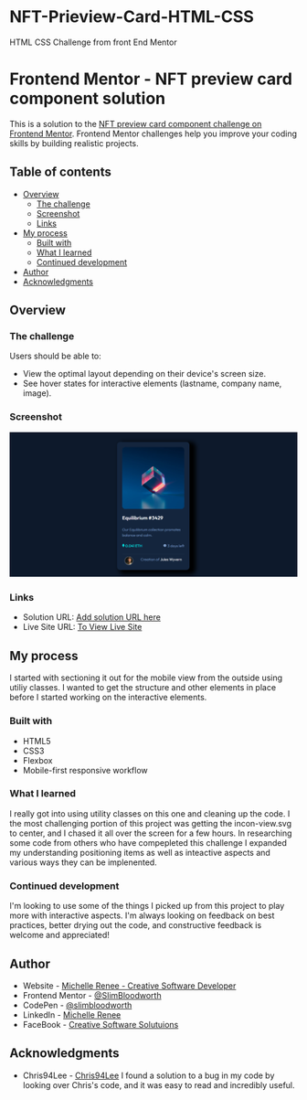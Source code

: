 # NFT-Prieview-Card-HTML-CSS
HTML CSS Challenge from front End Mentor
# Frontend Mentor - NFT preview card component solution

This is a solution to the [NFT preview card component challenge on Frontend Mentor](https://www.frontendmentor.io/challenges/nft-preview-card-component-SbdUL_w0U). Frontend Mentor challenges help you improve your coding skills by building realistic projects. 

## Table of contents

- [Overview](#overview)
  - [The challenge](#the-challenge)
  - [Screenshot](#screenshot)
  - [Links](#links)
- [My process](#my-process)
  - [Built with](#built-with)
  - [What I learned](#what-i-learned)
  - [Continued development](#continued-development)
- [Author](#author)
- [Acknowledgments](#acknowledgments)


## Overview

### The challenge

Users should be able to:

- View the optimal layout depending on their device's screen size.
- See hover states for interactive elements (lastname, company name, image).

### Screenshot

![](images/screenshot1.png)


### Links

- Solution URL: [Add solution URL here](https://your-solution-url.com)
- Live Site URL: [To View Live Site](https://slimbloodworth.github.io/NFT-Prieview-Card-HTML-CSS/)

## My process

I started with sectioning it out for the mobile view from the outside using utiliy classes. I wanted to get the structure and other elements in place before I started working on the interactive elements.

### Built with

- HTML5
- CSS3
- Flexbox
- Mobile-first responsive workflow

### What I learned

I really got into using utility classes on this one and cleaning up the code. I the most challenging portion of this project was getting the incon-view.svg to center, and I chased it all over the screen for a few hours. In researching some code from others who have compepleted this challenge I expanded my understanding positioning items as well as inteactive aspects and various ways they can be implenented.

### Continued development
I'm looking to use some of the things I picked up from this project to play more with interactive aspects.
I'm always looking on feedback on best practices, better drying out the code, and constructive feedback is welcome and appreciated!


## Author

- Website - [Michelle Renee - Creative Software Developer](https://slimbloodworth.editorx.io/portfolio)
- Frontend Mentor - [@SlimBloodworth](https://www.frontendmentor.io/profile/SlimBloodworth)
- CodePen - [@slimbloodworth](https://codepen.io/slimbloodworth)
- LinkedIn - [Michelle Renee](https://www.linkedin.com/in/michelle-renee-99b455187/)
- FaceBook - [Creative Software Solutuions](https://www.facebook.com/profile.php?id=100073842390690)

## Acknowledgments

- Chris94Lee - [Chris94Lee](https://github.com/Chris94Lee)
I found a solution to a bug in my code by looking over Chris's code, and it was easy to read and incredibly useful.
